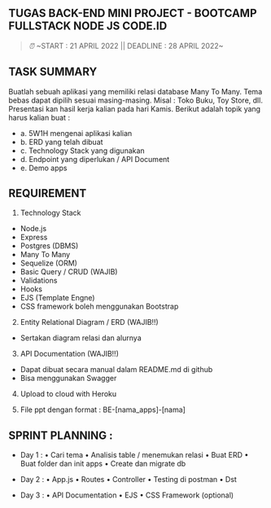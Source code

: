 ## TUGAS BACK-END MINI PROJECT - BOOTCAMP FULLSTACK NODE JS CODE.ID

> _⏰_ ~START : 21 APRIL 2022 || DEADLINE : 28 APRIL 2022~


## TASK SUMMARY

Buatlah sebuah aplikasi yang memiliki relasi database Many To Many. Tema bebas dapat dipilih sesuai masing-masing. Misal : Toko Buku, Toy Store, dll.
Presentasi kan hasil kerja kalian pada hari Kamis. Berikut adalah topik yang harus kalian buat :
- a.	5W1H mengenai aplikasi kalian
- b.	ERD yang telah dibuat
- c.	Technology Stack yang digunakan
- d.	Endpoint yang diperlukan / API Document
- e.	Demo apps

## REQUIREMENT

1.	Technology Stack
-	Node.js
-	Express
-	Postgres (DBMS)
-	Many To Many 
-	Sequelize (ORM)
-	Basic Query / CRUD (WAJIB)
-	Validations
-	Hooks
-	EJS (Template Engne)
-	CSS framework boleh menggunakan Bootstrap

2.	Entity Relational Diagram / ERD (WAJIB!!)
-	Sertakan diagram relasi dan alurnya

3.	API Documentation (WAJIB!!)
-	Dapat dibuat secara manual dalam README.md di github
-	Bisa menggunakan Swagger

4.	Upload to cloud with Heroku

5.	File ppt dengan format : BE-[nama_apps]-[nama]


## SPRINT PLANNING :

-	Day 1 :
•	Cari tema
•	Analisis table / menemukan relasi
•	Buat ERD
•	Buat folder dan init apps 
•	Create dan migrate db

-	Day 2 :
•	App.js
•	Routes
•	Controller
•	Testing di postman
•	Dst

-	Day 3 :
•	API Documentation
•	EJS
•	CSS Framework (optional)
